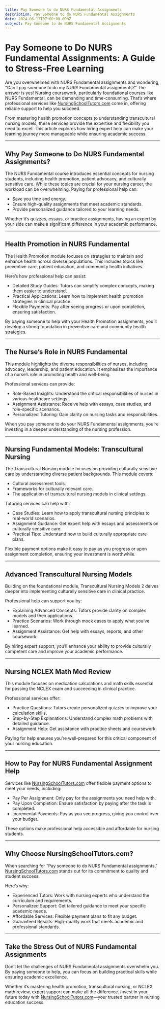```yaml
---
title: Pay Someone to do NURS Fundamental Assignments
description: Pay Someone to do NURS Fundamental Assignments
date: 2024-06-17T07:00:00.000Z
subject: Pay Someone to do NURS Fundamental Assignments
---
```


# Pay Someone to Do NURS Fundamental Assignments: A Guide to Stress-Free Learning

Are you overwhelmed with NURS Fundamental assignments and wondering, "Can I pay someone to do my NURS Fundamental assignments?" The answer is yes! Nursing coursework, particularly foundational courses like NURS Fundamental, can be demanding and time-consuming. That’s where professional services like [NursingSchoolTutors.com](https://nursingschooltutors.com/) come in, offering reliable support to help you succeed.

From mastering health promotion concepts to understanding transcultural nursing models, these services provide the expertise and flexibility you need to excel. This article explores how hiring expert help can make your learning journey more manageable while ensuring academic success.

***

## Why Pay Someone to Do NURS Fundamental Assignments?

The NURS Fundamental course introduces essential concepts for nursing students, including health promotion, patient advocacy, and culturally sensitive care. While these topics are crucial for your nursing career, the workload can be overwhelming. Paying for professional help can:

* Save you time and energy.
* Ensure high-quality assignments that meet academic standards.
* Provide personalized guidance tailored to your learning needs.

Whether it’s quizzes, essays, or practice assignments, having an expert by your side can make a significant difference in your academic performance.

***

## Health Promotion in NURS Fundamental

The Health Promotion module focuses on strategies to maintain and enhance health across diverse populations. This includes topics like preventive care, patient education, and community health initiatives.

Here’s how professional help can assist:

* Detailed Study Guides: Tutors can simplify complex concepts, making them easier to understand.
* Practical Applications: Learn how to implement health promotion strategies in clinical practice.
* Flexible Payments: Pay after seeing progress or upon completion, ensuring satisfaction.

By paying someone to help with your Health Promotion assignments, you’ll develop a strong foundation in preventive care and community health strategies.

***

## The Nurse’s Role in NURS Fundamental

This module highlights the diverse responsibilities of nurses, including advocacy, leadership, and patient education. It emphasizes the importance of a nurse’s role in promoting health and well-being.

Professional services can provide:

* Role-Based Insights: Understand the critical responsibilities of nurses in various healthcare settings.
* Assignment Assistance: Receive help with essays, case studies, and role-specific scenarios.
* Personalized Tutoring: Gain clarity on nursing tasks and responsibilities.

When you pay someone to do your NURS Fundamental assignments, you’re investing in a deeper understanding of the nursing profession.

***

## Nursing Fundamental Models: Transcultural Nursing

The Transcultural Nursing module focuses on providing culturally sensitive care by understanding diverse patient backgrounds. This module covers:

* Cultural assessment tools.
* Frameworks for culturally relevant care.
* The application of transcultural nursing models in clinical settings.

Tutoring services can help with:

* Case Studies: Learn how to apply transcultural nursing principles to real-world scenarios.
* Assignment Guidance: Get expert help with essays and assessments on culturally sensitive care.
* Practical Tips: Understand how to build culturally appropriate care plans.

Flexible payment options make it easy to pay as you progress or upon assignment completion, ensuring your investment is worthwhile.

***

## Advanced Transcultural Nursing Models

Building on the foundational module, Transcultural Nursing Models 2 delves deeper into implementing culturally sensitive care in clinical practice.

Professional help can support you by:

* Explaining Advanced Concepts: Tutors provide clarity on complex models and their applications.
* Practice Scenarios: Work through mock cases to apply what you’ve learned.
* Assignment Assistance: Get help with essays, reports, and other coursework.

By hiring expert support, you’ll enhance your ability to provide culturally competent care and improve your academic performance.

***

## Nursing NCLEX Math Med Review

This module focuses on medication calculations and math skills essential for passing the NCLEX exam and succeeding in clinical practice.

Professional services offer:

* Practice Questions: Tutors create personalized quizzes to improve your calculation skills.
* Step-by-Step Explanations: Understand complex math problems with detailed guidance.
* Assignment Help: Get assistance with practice sheets and coursework.

Paying for help ensures you’re well-prepared for this critical component of your nursing education.

***

## How to Pay for NURS Fundamental Assignment Help

Services like [NursingSchoolTutors.com](https://nursingschooltutors.com/) offer flexible payment options to meet your needs, including:

* Pay Per Assignment: Only pay for the assignments you need help with.
* Pay Upon Completion: Ensure satisfaction by paying after the task is completed.
* Incremental Payments: Pay as you see progress, giving you control over your budget.

These options make professional help accessible and affordable for nursing students.

***

## Why Choose NursingSchoolTutors.com?

When searching for “Pay someone to do NURS Fundamental assignments,” [NursingSchoolTutors.com](https://nursingschooltutors.com/) stands out for its commitment to quality and student success.

Here’s why:

* Experienced Tutors: Work with nursing experts who understand the curriculum and requirements.
* Personalized Support: Get tailored guidance to meet your specific academic needs.
* Affordable Services: Flexible payment plans to fit any budget.
* Guaranteed Results: High-quality work that meets academic and professional standards.

***

## Take the Stress Out of NURS Fundamental Assignments

Don’t let the challenges of NURS Fundamental assignments overwhelm you. By paying someone to help, you can focus on building practical skills while ensuring academic excellence.

Whether it’s mastering health promotion, transcultural nursing, or NCLEX math review, expert support can make all the difference. Invest in your future today with [NursingSchoolTutors.com](https://nursingschooltutors.com/)—your trusted partner in nursing education success.
